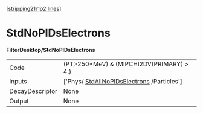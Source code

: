 [[stripping21r1p2 lines]](./stripping21r1p2-commonparticles)

# StdNoPIDsElectrons

**FilterDesktop/StdNoPIDsElectrons**

|                 |                                                                                         |
|-----------------|-----------------------------------------------------------------------------------------|
| Code            | (PT\>250\*MeV) & (MIPCHI2DV(PRIMARY) \> 4.)                                             |
| Inputs          | ['Phys/ [StdAllNoPIDsElectrons](./stripping21r1p2-stdallnopidselectrons) /Particles'] |
| DecayDescriptor | None                                                                                    |
| Output          | None                                                                                    |
